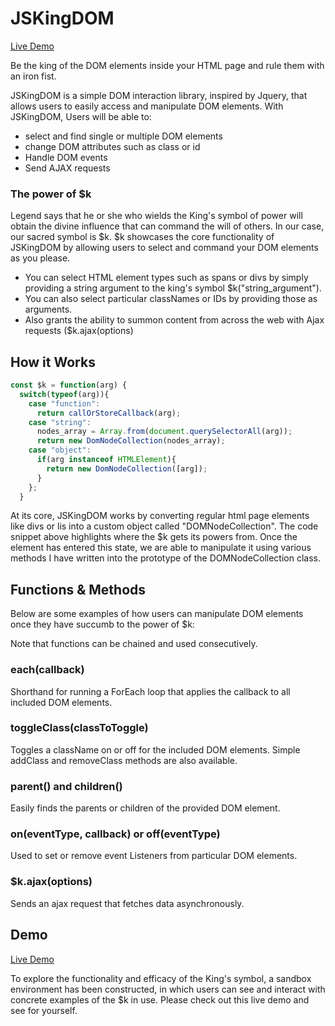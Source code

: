 # JSKingDOM

[Live Demo](https://heinhtetps.github.io/JSKingdom/)

Be the king of the DOM elements inside your HTML page and rule them with an iron fist.

JSKingDOM is a simple DOM interaction library, inspired by Jquery, that allows users to easily access and manipulate DOM elements. With JSKingDOM, Users will be able to:
- select and find single or multiple DOM elements
- change DOM attributes such as class or id
- Handle DOM events
- Send AJAX requests

### The power of $k

Legend says that he or she who wields the King's symbol of power will obtain the divine influence that can command the will of others. In our case, our sacred symbol is $k. $k showcases the core functionality of JSKingDOM by allowing users to select and command your DOM elements as you please.

- You can select HTML element types such as spans or divs by simply providing a string argument to the king's symbol $k("string_argument").
- You can also select particular classNames or IDs by providing those as arguments.
- Also grants the ability to summon content from across the web with Ajax requests ($k.ajax(options)

## How it Works

```javascript
const $k = function(arg) {
  switch(typeof(arg)){
    case "function":
      return callOrStoreCallback(arg);
    case "string":
      nodes_array = Array.from(document.querySelectorAll(arg));
      return new DomNodeCollection(nodes_array);
    case "object":
      if(arg instanceof HTMLElement){
        return new DomNodeCollection([arg]);
      }
    };
  }
```

At its core, JSKingDOM works by converting regular html page elements like divs or lis into a custom object called "DOMNodeCollection". The code snippet above highlights where the $k gets its powers from. Once the element has entered this state, we are able to manipulate it using various methods I have written into the prototype of the DOMNodeCollection class.


## Functions & Methods

Below are some examples of how users can manipulate DOM elements once they have succumb to the power of $k:

Note that functions can be chained and used consecutively.

### each(callback)
Shorthand for running a ForEach loop that applies the callback to all included DOM elements.

### toggleClass(classToToggle)
Toggles a className on or off for the included DOM elements. Simple addClass and removeClass methods are also available.

### parent() and children()
Easily finds the parents or children of the provided DOM element.

### on(eventType, callback) or off(eventType)
Used to set or remove event Listeners from particular DOM elements.

### $k.ajax(options)
Sends an ajax request that fetches data asynchronously.

## Demo

[Live Demo](https://heinhtetps.github.io/JSKingdom/)

To explore the functionality and efficacy of the King's symbol, a sandbox environment has been constructed, in which users can see and interact with concrete examples of the $k in use. Please check out this live demo and see for yourself.  
